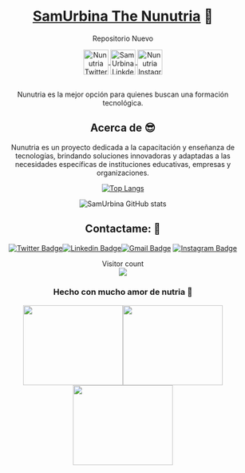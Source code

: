 <div align="center">
 
 # <a href="https://www.linkedin.com/in/samuel-urbina-b126402a3/">SamUrbina The Nunutria</a> :otter:
 
 Repositorio Nuevo

 <a href="https://twitter.com/nunutria_dev">
  <img align="center" alt="Nunutria Twitter" width="50px" src="https://www.svgrepo.com/show/475689/twitter-color.svg" />
</a>

<a href="https://www.linkedin.com/in/samuel-urbina-b126402a3/">
  <img align="center" alt="SamUrbina Linkdein" width="50px" src="https://www.svgrepo.com/show/448234/linkedin.svg" />
</a>

<a href="https://www.instagram.com/nunutria.dev/">
  <img align="center" alt="Nunutria Instagram" width="50px" src="https://www.svgrepo.com/show/349410/instagram.svg" />
</a>

<br/>
<br/>

Nunutria es la mejor opción para quienes buscan una formación tecnológica.

## Acerca de :sunglasses:
Nunutria es un proyecto dedicada a la capacitación y enseñanza de tecnologías, brindando soluciones innovadoras y adaptadas a las necesidades específicas de instituciones educativas, empresas y organizaciones.

[![Top Langs](https://github-readme-stats.vercel.app/api/top-langs/?username=nunutria&layout=donut)](https://github.com/anuraghazra/github-readme-stats)

![SamUrbina GitHub stats](https://github-readme-stats.vercel.app/api?username=nunutria&show_icons=true&theme=gotham)

##  Contactame: :speech_balloon:
[![Twitter Badge](https://img.shields.io/badge/-@nunutria-1ca0f1?style=flat-square&labelColor=1ca0f1&logo=twitter&logoColor=white&link=https://twitter.com/nunutria_dev)](https://twitter.com/nunutria_dev)[![Linkedin Badge](https://img.shields.io/badge/-SamUrbina-blue?style=flat-square&logo=Linkedin&logoColor=white&link=https://www.linkedin.com/in/samuel-urbina-b126402a3/)](https://www.linkedin.com/in/ashwanisng/)[![Gmail Badge](https://img.shields.io/badge/-nunutriadev@gmail.com-c14438?style=flat-square&logo=Gmail&logoColor=white&link=mailto:nunutriadev@gmail.com)](mailto:nunutriadev@gmail.com)
[![Instagram Badge](https://img.shields.io/badge/-@nunutria.dev-e4405f?style=flat-square&labelColor=f94877&logo=instagram&logoColor=white&link=https://www.instagram.com/nunutria.dev/)](https://www.instagram.com/nunutria.dev/)

<p> 
  Visitor count<br>
  <img src="https://profile-counter.glitch.me/nunutria/count.svg" />
</p>


### Hecho con mucho amor de nutria :otter:

<img src="https://media4.giphy.com/media/v1.Y2lkPTc5MGI3NjExbHF2Z2RjbWQwaDR6OTN5b2h0d29oOG9lbDdjNnZ5MHluaHBjdHpqYiZlcD12MV9pbnRlcm5hbF9naWZfYnlfaWQmY3Q9Zw/Z1UgStvGIXl6xBDXk2/giphy.gif" width="200" height="160" /><img src="https://media2.giphy.com/media/v1.Y2lkPTc5MGI3NjExZ2swYzgweHB1NDRqN293ODRsdGg4eTd2NjBmZG52c3FjOWFnY3BkYiZlcD12MV9pbnRlcm5hbF9naWZfYnlfaWQmY3Q9Zw/1xlGfZ07Dq62jqKT9t/giphy.gif" width="200" height="160" /><img src="https://media1.giphy.com/media/v1.Y2lkPTc5MGI3NjExMDdqajFtdjhhdWx6NG9idXJjZWVmcHFwc2QycG5lb3V3eW1jc3BueSZlcD12MV9pbnRlcm5hbF9naWZfYnlfaWQmY3Q9Zw/jbVs6Of5hpIKNAsSsj/giphy.gif" width="200" height="160" />

</div>
